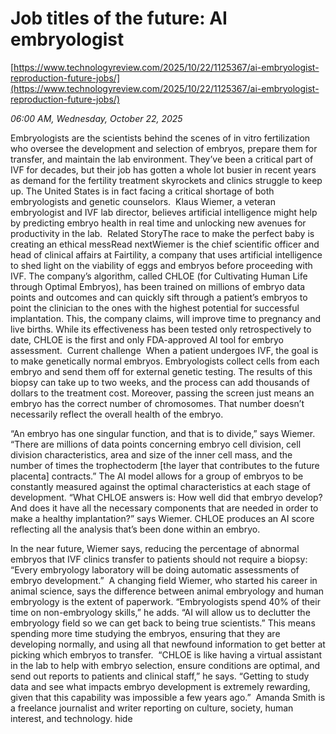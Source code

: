 # Job titles of the future: AI embryologist

[https://www.technologyreview.com/2025/10/22/1125367/ai-embryologist-reproduction-future-jobs/](https://www.technologyreview.com/2025/10/22/1125367/ai-embryologist-reproduction-future-jobs/)

*06:00 AM, Wednesday, October 22, 2025*

Embryologists are the scientists behind the scenes of in vitro fertilization who oversee the development and selection of embryos, prepare them for transfer, and maintain the lab environment. They’ve been a critical part of IVF for decades, but their job has gotten a whole lot busier in recent years as demand for the fertility treatment skyrockets and clinics struggle to keep up. The United States is in fact facing a critical shortage of both embryologists and genetic counselors.  Klaus Wiemer, a veteran embryologist and IVF lab director, believes artificial intelligence might help by predicting embryo health in real time and unlocking new avenues for productivity in the lab.  Related StoryThe race to make the perfect baby is creating an ethical messRead nextWiemer is the chief scientific officer and head of clinical affairs at Fairtility, a company that uses artificial intelligence to shed light on the viability of eggs and embryos before proceeding with IVF. The company’s algorithm, called CHLOE (for Cultivating Human Life through Optimal Embryos), has been trained on millions of embryo data points and outcomes and can quickly sift through a patient’s embryos to point the clinician to the ones with the highest potential for successful implantation. This, the company claims, will improve time to pregnancy and live births. While its effectiveness has been tested only retrospectively to date, CHLOE is the first and only FDA-approved AI tool for embryo assessment.  Current challenge  When a patient undergoes IVF, the goal is to make genetically normal embryos. Embryologists collect cells from each embryo and send them off for external genetic testing. The results of this biopsy can take up to two weeks, and the process can add thousands of dollars to the treatment cost. Moreover, passing the screen just means an embryo has the correct number of chromosomes. That number doesn’t necessarily reflect the overall health of the embryo.

“An embryo has one singular function, and that is to divide,” says Wiemer. “There are millions of data points concerning embryo cell division, cell division characteristics, area and size of the inner cell mass, and the number of times the trophectoderm [the layer that contributes to the future placenta] contracts.” The AI model allows for a group of embryos to be constantly measured against the optimal characteristics at each stage of development. “What CHLOE answers is: How well did that embryo develop? And does it have all the necessary components that are needed in order to make a healthy implantation?” says Wiemer. CHLOE produces an AI score reflecting all the analysis that’s been done within an embryo.

In the near future, Wiemer says, reducing the percentage of abnormal embryos that IVF clinics transfer to patients should not require a biopsy: “Every embryology laboratory will be doing automatic assessments of embryo development.”  A changing field Wiemer, who started his career in animal science, says the difference between animal embryology and human embryology is the extent of paperwork. “Embryologists spend 40% of their time on non-embryology skills,” he adds. “AI will allow us to declutter the embryology field so we can get back to being true scientists.” This means spending more time studying the embryos, ensuring that they are developing normally, and using all that newfound information to get better at picking which embryos to transfer.  “CHLOE is like having a virtual assistant in the lab to help with embryo selection, ensure conditions are optimal, and send out reports to patients and clinical staff,” he says. “Getting to study data and see what impacts embryo development is extremely rewarding, given that this capability was impossible a few years ago.”  Amanda Smith is a freelance journalist and writer reporting on culture, society, human interest, and technology. hide

